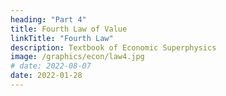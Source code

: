```yaml
---
heading: "Part 4"
title: Fourth Law of Value
linkTitle: "Fourth Law"
description: Textbook of Economic Superphysics
image: /graphics/econ/law4.jpg
# date: 2022-08-07
date: 2022-01-28
---
```


